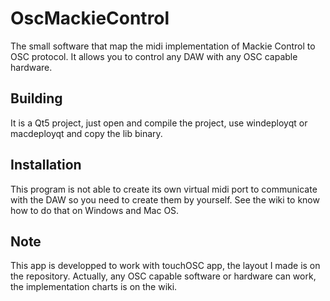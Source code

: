 # OscMackieControl
The small software that map the midi implementation of Mackie Control to OSC protocol. It allows you to control any DAW with any OSC capable hardware.

## Building
It is a Qt5 project, just open and compile the project, use windeployqt or macdeployqt and copy the lib binary.

## Installation
This program is not able to create its own virtual midi port to communicate with the DAW so you need to create them by yourself. See the wiki to know how to do that on Windows and Mac OS.

## Note
This app is developped to work with touchOSC app, the layout I made is on the repository. Actually, any OSC capable software or hardware can work, the implementation charts is on the wiki.